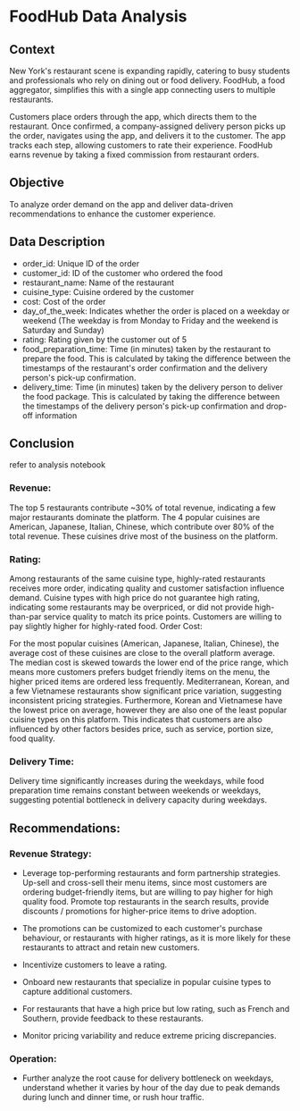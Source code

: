# FoodHub Data Analysis
## Context
New York's restaurant scene is expanding rapidly, catering to busy students and professionals who rely on dining out or food delivery. FoodHub, a food aggregator, simplifies this with a single app connecting users to multiple restaurants.

Customers place orders through the app, which directs them to the restaurant. Once confirmed, a company-assigned delivery person picks up the order, navigates using the app, and delivers it to the customer. The app tracks each step, allowing customers to rate their experience. FoodHub earns revenue by taking a fixed commission from restaurant orders.

## Objective
To analyze order demand on the app and deliver data-driven recommendations to enhance the customer experience.

## Data Description
* order_id: Unique ID of the order
* customer_id: ID of the customer who ordered the food
* restaurant_name: Name of the restaurant
* cuisine_type: Cuisine ordered by the customer
* cost: Cost of the order
* day_of_the_week: Indicates whether the order is placed on a weekday or weekend (The weekday is from Monday to Friday and the weekend is Saturday and Sunday)
* rating: Rating given by the customer out of 5
* food_preparation_time: Time (in minutes) taken by the restaurant to prepare the food. This is calculated by taking the difference between the timestamps of the restaurant's order confirmation and the delivery person's pick-up confirmation.
* delivery_time: Time (in minutes) taken by the delivery person to deliver the food package. This is calculated by taking the difference between the timestamps of the delivery person's pick-up confirmation and drop-off information

## Conclusion
refer to analysis notebook
### Revenue:
The top 5 restaurants contribute ~30% of total revenue, indicating a few major restaurants dominate the platform.
The 4 popular cuisines are American, Japanese, Italian, Chinese, which contribute over 80% of the total revenue. These cuisines drive most of the business on the platform.

### Rating:
Among restaurants of the same cuisine type, highly-rated restaurants receives more order, indicating quality and customer satisfaction influence demand.
Cuisine types with high price do not guarantee high rating, indicating some restaurants may be overpriced, or did not provide high-than-par service quality to match its price points.
Customers are willing to pay slightly higher for highly-rated food.
Order Cost:

For the most popular cuisines (American, Japanese, Italian, Chinese), the average cost of these cuisines are close to the overall platform average. The median cost is skewed towards the lower end of the price range, which means more customers prefers budget friendly items on the menu, the higher priced items are ordered less frequently.
Mediterranean, Korean, and a few Vietnamese restaurants show significant price variation, suggesting inconsistent pricing strategies.
Furthermore, Korean and Vietnamese have the lowest price on average, however they are also one of the least popular cuisine types on this platform. This indicates that customers are also influenced by other factors besides price, such as service, portion size, food quality.

### Delivery Time:
Delivery time significantly increases during the weekdays, while food preparation time remains constant between weekends or weekdays, suggesting potential bottleneck in delivery capacity during weekdays.

## Recommendations:
### Revenue Strategy:

* Leverage top-performing restaurants and form partnership strategies. Up-sell and cross-sell their menu items, since most customers are ordering budget-friendly items, but are willing to pay higher for high quality food. Promote top restaurants in the search results, provide discounts / promotions for higher-price items to drive adoption.

* The promotions can be customized to each customer's purchase behaviour, or restaurants with higher ratings, as it is more likely for these restaurants to attract and retain new customers.

* Incentivize customers to leave a rating.

* Onboard new restaurants that specialize in popular cuisine types to capture additional customers.

* For restaurants that have a high price but low rating, such as French and Southern, provide feedback to these restaurants.

* Monitor pricing variability and reduce extreme pricing discrepancies.

### Operation:

* Further analyze the root cause for delivery bottleneck on weekdays, understand whether it varies by hour of the day due to peak demands during lunch and dinner time, or rush hour traffic.
